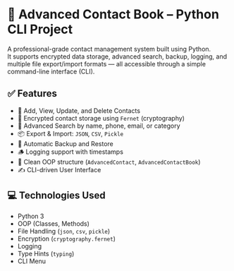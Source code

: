 # 🔐 Advanced Contact Book – Python CLI Project

A professional-grade contact management system built using Python.  
It supports encrypted data storage, advanced search, backup, logging, and multiple file export/import formats — all accessible through a simple command-line interface (CLI).

## ✅ Features

- 📇 Add, View, Update, and Delete Contacts
- 🔐 Encrypted contact storage using `Fernet` (cryptography)
- 🧠 Advanced Search by name, phone, email, or category
- 📦 Export & Import: `JSON`, `CSV`, `Pickle`
- 🔁 Automatic Backup and Restore
- 🪵 Logging support with timestamps
- 📁 Clean OOP structure (`AdvancedContact`, `AdvancedContactBook`)
- ✍️ CLI-driven User Interface

## 💻 Technologies Used

- Python 3
- OOP (Classes, Methods)
- File Handling (`json`, `csv`, `pickle`)
- Encryption (`cryptography.fernet`)
- Logging
- Type Hints (`typing`)
- CLI Menu

